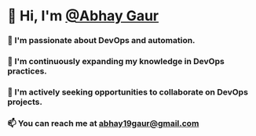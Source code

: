 # 👋 Hi, I'm [@Abhay Gaur](https://github.com/AbhayGaur1903/)
### 👀 I'm passionate about DevOps and automation.
### 🌱 I'm continuously expanding my knowledge in DevOps practices.
### 💼 I'm actively seeking opportunities to collaborate on DevOps projects.
### 📫 You can reach me at [abhay19gaur@gmail.com](mailto:abhay19gaur@gmail.com)


<!---
AbhayGaur1903/AbhayGaur1903 is a ✨ special ✨ repository because its `README.md` (this file) appears on your GitHub profile.
You can click the Preview link to take a look at your changes.
--->
